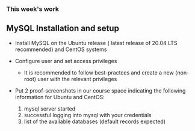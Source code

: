 ### This week's work ###
## MySQL Installation and setup ##

*	Install MySQL on the Ubuntu release ( latest release of 20.04 LTS recommended) and CentOS systems

*	Configure user and set access privileges
	*	It is recommended to follow best-practces and  create a new (non-root) user with the relevant privileges
*	Put 2 proof-screenshots in our course space indicating the following information for Ubuntu and CentOS:
	1.	mysql server started
	2.	successful logging into mysql with your credentials
	3.	list of the available databases (default records expected)